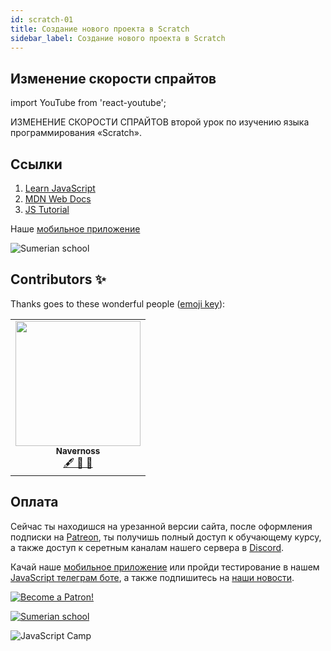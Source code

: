 ```yaml
---
id: scratch-01
title: Создание нового проекта в Scratch
sidebar_label: Создание нового проекта в Scratch
---
```

## Изменение скорости спрайтов
import YouTube from 'react-youtube';

ИЗМЕНЕНИЕ СКОРОСТИ СПРАЙТОВ второй урок по изучению языка программирования  «Scratch». 

<YouTube videoId='L6lAa3h3hU4' />

## Ссылки
1. [Learn JavaScript](https://learn.javascript.ru/fetch)
2. [MDN Web Docs](https://developer.mozilla.org/ru/docs/Web/API/Fetch_API/Using_Fetch)
3. [JS Tutorial](https://www.javascripttutorial.net/javascript-fetch-api/)

Наше [мобильное приложение](http://onelink.to/njhc95)

![Sumerian school](/img/app.jpg)

## Contributors ✨

Thanks goes to these wonderful people ([emoji key](https://allcontributors.org/docs/en/emoji-key)):
<table>
  <tr> 
    <td align="center"><a href="https://github.com/Navernoss"><img src="https://avatars0.githubusercontent.com/u/75784137?v=4?s=200" width="200px;" alt=""/><br /><sub><b>Navernoss</b></sub></a><br /><a href="#content-Navernoss" title="Content">🖋 🐛 🎨 </a></td>
  </tr>
  
</table>

## Оплата

Сейчас ты находишся на урезанной версии сайта, после оформления подписки на [Patreon](https://www.patreon.com/javascriptcamp), ты получишь полный доступ к обучающему курсу, а также доступ к серетным каналам нашего сервера в [Discord](https://discord.gg/6GDAfXn).  

Качай наше [мобильное приложение](http://onelink.to/njhc95) или пройди тестирование в нашем [JavaScript телеграм боте](https://t.me/javascriptcamp_bot), а также подпишитесь на [наши новости](https://t.me/javascriptapp).

[![Become a Patron!](/img/logo/patreon.jpg)](https://www.patreon.com/bePatron?u=31769291)


[![Sumerian school](/img/app.jpg)](http://onelink.to/njhc95)

![JavaScript Camp](/img/bandlink.png)

